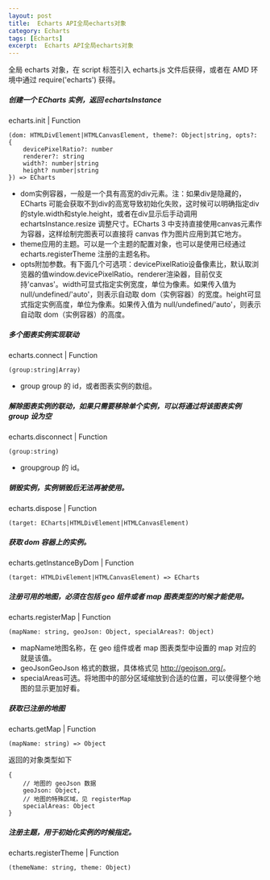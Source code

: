 ```yaml
---
layout: post
title:  Echarts API全局echarts对象
category: Echarts
tags: [Echarts]
excerpt:  Echarts API全局echarts对象
---
```



全局 echarts 对象，在 script 标签引入 echarts.js 文件后获得，或者在 AMD 环境中通过 require('echarts') 获得。

##### 创建一个 ECharts 实例，返回 echartsInstance ######


echarts.init  | Function

	(dom: HTMLDivElement|HTMLCanvasElement, theme?: Object|string, opts?: {
	    devicePixelRatio?: number
	    renderer?: string
	    width?: number|string
	    height? number|string
	}) => ECharts

- dom实例容器，一般是一个具有高宽的div元素。注：如果div是隐藏的，ECharts 可能会获取不到div的高宽导致初始化失败，这时候可以明确指定div的style.width和style.height，或者在div显示后手动调用 echartsInstance.resize 调整尺寸。ECharts 3 中支持直接使用canvas元素作为容器，这样绘制完图表可以直接将 canvas 作为图片应用到其它地方。
- theme应用的主题。可以是一个主题的配置对象，也可以是使用已经通过 echarts.registerTheme 注册的主题名称。
- opts附加参数。有下面几个可选项：devicePixelRatio设备像素比，默认取浏览器的值window.devicePixelRatio。renderer渲染器，目前仅支持'canvas'。width可显式指定实例宽度，单位为像素。如果传入值为 null/undefined/'auto'，则表示自动取 dom（实例容器）的宽度。height可显式指定实例高度，单位为像素。如果传入值为 null/undefined/'auto'，则表示自动取 dom（实例容器）的高度。

##### 多个图表实例实现联动 #####

echarts.connect | Function

	(group:string|Array)

- group group 的 id，或者图表实例的数组。

##### 解除图表实例的联动，如果只需要移除单个实例，可以将通过将该图表实例 group 设为空 #####

echarts.disconnect  | Function

	(group:string)

- groupgroup 的 id。

##### 销毁实例，实例销毁后无法再被使用。 #####


echarts.dispose  |  Function

	(target: ECharts|HTMLDivElement|HTMLCanvasElement)

##### 获取 dom 容器上的实例。 #####

echarts.getInstanceByDom   |  Function

	(target: HTMLDivElement|HTMLCanvasElement) => ECharts


##### 注册可用的地图，必须在包括 geo 组件或者 map 图表类型的时候才能使用。 #####

echarts.registerMap  |  Function

	(mapName: string, geoJson: Object, specialAreas?: Object)

- mapName地图名称，在 geo 组件或者 map 图表类型中设置的 map 对应的就是该值。
- geoJsonGeoJson 格式的数据，具体格式见 <http://geojson.org/>。
- specialAreas可选。将地图中的部分区域缩放到合适的位置，可以使得整个地图的显示更加好看。

##### 获取已注册的地图 #####

echarts.getMap  |  Function

	(mapName: string) => Object

返回的对象类型如下

	{
	    // 地图的 geoJson 数据
	    geoJson: Object,
	    // 地图的特殊区域，见 registerMap
	    specialAreas: Object
	}


##### 注册主题，用于初始化实例的时候指定。 #####

echarts.registerTheme  |  Function

	(themeName: string, theme: Object)